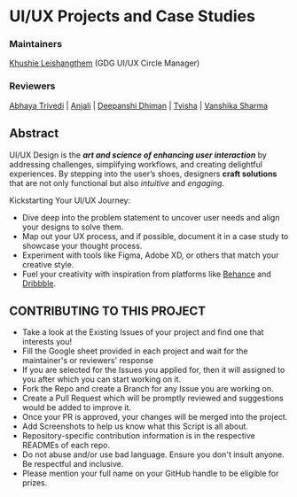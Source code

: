 # UI/UX Projects and Case Studies
### Maintainers
[Khushie Leishangthem](https://github.com/Khushie134) (GDG UI/UX Circle Manager)

### Reviewers
[Abhaya Trivedi](https://github.com/abhayaaatriv) |
[Anjali](https://github.com/GLITCH-in-MATRIX9) |
[Deepanshi Dhiman](https://github.com/D-dhiman) |
[Tvisha](https://github.com/twix07) |
[Vanshika Sharma](https://github.com/vanshikashh)

## Abstract
UI/UX Design is the _**art and science of enhancing user interaction**_ by addressing challenges, simplifying workflows, and creating delightful experiences. By stepping into the user’s shoes, designers **craft solutions** that are not only functional but also _intuitive_ and _engaging_.

Kickstarting Your UI/UX Journey:

- Dive deep into the problem statement to uncover user needs and align your designs to solve them.
- Map out your UX process, and if possible, document it in a case study to showcase your thought process.
- Experiment with tools like Figma, Adobe XD, or others that match your creative style.
- Fuel your creativity with inspiration from platforms like [Behance](https://www.behance.net/) and [Dribbble](https://dribbble.com/).

## CONTRIBUTING TO THIS PROJECT
- Take a look at the Existing Issues of your project and find one that interests you!
- Fill the Google sheet provided in each project and wait for the maintainer's or reviewers' response
- If you are selected for the Issues you applied for, then it will assigned to you after which you can start working on it.
- Fork the Repo and create a Branch for any Issue you are working on.
- Create a Pull Request which will be promptly reviewed and suggestions would be added to improve it.
- Once your PR is approved, your changes will be merged into the project.
- Add Screenshots to help us know what this Script is all about.
- Repository-specific contribution information is in the respective READMEs of each repo.
- Do not abuse and/or use bad language. Ensure you don't insult anyone. Be respectful and inclusive.
- Please mention your full name on your GitHub handle to be eligible for prizes.

